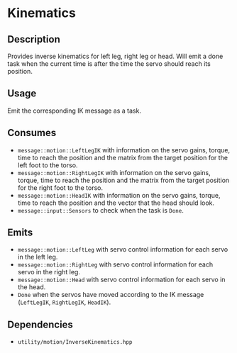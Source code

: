 Kinematics
==========

## Description

Provides inverse kinematics for left leg, right leg or head. Will emit a done task when the current time is after the time the servo should reach its position.

## Usage

Emit the corresponding IK message as a task.

## Consumes

- `message::motion::LeftLegIK` with information on the servo gains, torque, time to reach the position and the matrix from the target position for the left foot to the torso.
- `message::motion::RightLegIK` with information on the servo gains, torque, time to reach the position and the matrix from the target position for the right foot to the torso.
- `message::motion::HeadIK` with information on the servo gains, torque, time to reach the position and the vector that the head should look.
- `message::input::Sensors` to check when the task is `Done`.

## Emits

- `message::motion::LeftLeg` with servo control information for each servo in the left leg.
- `message::motion::RightLeg` with servo control information for each servo in the right leg.
- `message::motion::Head` with servo control information for each servo in the head.
- `Done` when the servos have moved according to the IK message (`LeftLegIK`, `RightLegIK`, `HeadIK`).

## Dependencies

- `utility/motion/InverseKinematics.hpp`

